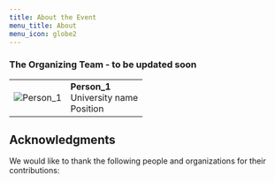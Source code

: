 ```yaml
---
title: About the Event
menu_title: About
menu_icon: globe2
---
```


### The Organizing Team - to be updated soon

<table class="team-list">
    <tr>
        <td>
            <img alt="Person_1" src="https://raw.githubusercontent.com/KalininGroup/mic-hackathon/main/assets/person_1.png">
        </td>
        <td>
            <strong>Person_1</strong>
            <span class="profile-links">
                <a title="Website" href=""><i class="bi bi-globe2"></i></a>
                <a title="GitHub" href=""><i class="bi bi-github"></i></a>
                <a title="Twitter" href=""><i class="bi bi-twitter"></i></a>
            </span>
            <br>University name
            <br> Position 
        </td>
    </tr>
 

</table>



## Acknowledgments

We would like to thank the following people and organizations for their contributions:
